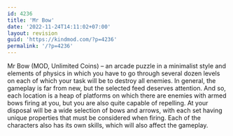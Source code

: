 ```yaml
---
id: 4236
title: 'Mr Bow'
date: '2022-11-24T14:11:02+07:00'
layout: revision
guid: 'https://kindmod.com/?p=4236'
permalink: '/?p=4236'
---
```


Mr Bow (MOD, Unlimited Coins) – an arcade puzzle in a minimalist style and elements of physics in which you have to go through several dozen levels on each of which your task will be to destroy all enemies. In general, the gameplay is far from new, but the selected feed deserves attention. And so, each location is a heap of platforms on which there are enemies with armed bows firing at you, but you are also quite capable of repelling. At your disposal will be a wide selection of bows and arrows, with each set having unique properties that must be considered when firing. Each of the characters also has its own skills, which will also affect the gameplay.